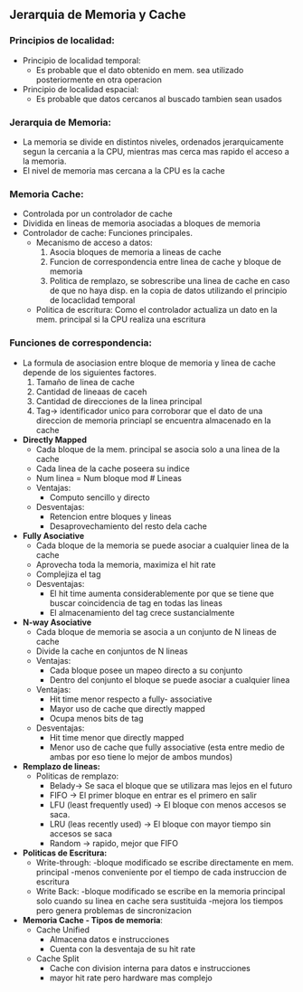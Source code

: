 
## Jerarquia de Memoria y Cache
### Principios de localidad:
+ Principio de localidad temporal:
	+ Es probable que el dato obtenido en mem. sea utilizado posteriormente en otra operacion
+ Principio de localidad espacial:
	+ Es probable que datos cercanos al buscado tambien sean usados
### Jerarquia de Memoria:
-  La memoria se divide en distintos niveles, ordenados jerarquicamente segun la cercania a la CPU, mientras mas cerca mas rapido el acceso a la memoria.
- El nivel de memoria mas cercana a la CPU es la cache
### Memoria Cache:
- Controlada por un controlador de cache
- Dividida en lineas de memoria asociadas a bloques de memoria
- Controlador de cache:
	Funciones principales.
	- Mecanismo de acceso a datos: 
		1. Asocia bloques de memoria a lineas de cache
		2. Funcion de correspondencia entre linea de cache y bloque de memoria
		3. Politica de remplazo, se sobrescribe una linea de cache en caso de que no haya disp. en la copia de datos utilizando el principio de locaclidad temporal
	+ Politica de escritura: Como el controlador actualiza un dato en la mem. principal si la CPU realiza una escritura
### Funciones de correspondencia:
  + La formula de asociasion entre bloque de memoria y linea de cache depende de los siguientes factores.		  
	  1. Tamaño de linea de cache
	  2. Cantidad de lineaas de caceh
	  3. Cantidad de direcciones de la linea principal
	  4. Tag-> identificador unico para corroborar que el dato de una direccion de memoria princiapl se encuentra almacenado en la cache
  + **Directly Mapped**
	  + Cada bloque de la mem. principal se asocia solo a una linea de la cache 
	  + Cada linea de la cache poseera su indice 
	  + Num linea = Num bloque mod \# Lineas
	  + Ventajas: 
		  + Computo sencillo y directo
	+ Desventajas:
		+ Retencion entre bloques y lineas
		+ Desaprovechamiento del resto dela cache
+ **Fully Asociative**
	+ Cada bloque de la memoria se puede asociar a cualquier linea de la cache
	+ Aprovecha toda la memoria, maximiza el hit rate
	+ Complejiza el tag
	+ Desventajas:
		+ El hit time aumenta considerablemente por que se tiene que buscar coincidencia de tag en todas las lineas
		+ El almacenamiento del tag crece sustancialmente
+ **N-way Asociative**
	+ Cada bloque de memoria se asocia a un conjunto de N lineas de cache
	+ Divide la cache en conjuntos de N lineas
	+ Ventajas:
		+ Cada bloque posee un mapeo directo a su conjunto
		+ Dentro del conjunto el bloque se puede asociar a cualquier linea
	+ Ventajas:
		+ Hit time menor respecto a fully- associative
		+ Mayor uso de cache que directly mapped
		+ Ocupa menos bits de tag
	+ Desventajas:
		+ Hit time menor que directly mapped
		+ Menor uso de cache que fully associative
			(esta entre medio de ambas por eso tiene lo mejor de ambos mundos)		
+ **Remplazo de lineas:**
	 + Politicas de remplazo:
		+ Belady-> Se saca el bloque que se utilizara mas lejos en el futuro
		+ FIFO -> El primer bloque en entrar es el primero en salir
		+ LFU (least frequently used) -> El bloque con menos accesos se saca. 
		+ LRU (leas recently used) -> El bloque con mayor tiempo sin accesos se saca
		+ Random -> rapido, mejor que FIFO
+  **Politicas de Escritura:**
	- Write-through: 
			-bloque modificado se escribe directamente en mem. principal
			-menos conveniente por el tiempo de cada instruccion de escritura
	- Write Back: 
			-bloque modificado se escribe en la memoria principal solo cuando su linea en cache sera sustituida
			-mejora los tiempos pero genera problemas de sincronizacion
+ **Memoria Cache - Tipos de memoria**:
	+ Cache Unified
		+ Almacena datos e instrucciones
		+ Cuenta con la desventaja de su hit rate 
	+ Cache Split
		+ Cache con division interna para datos e instrucciones
		+ mayor hit rate pero hardware mas complejo
